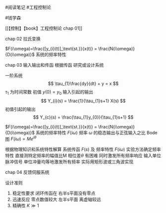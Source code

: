 #阅读笔记 
#工程控制论

#钱学森

[[【控制】【book】工程控制论 chap 01]]

chap 02 拉氏变换

$F(i\omega)=\frac{[y_{i}(t)]_\text{st.}}{x(t)} = \frac{N(i\omega)}{D(i\omega)}$ 系统的频率特性

chap 03 输入输出和传函
根据传函 研究或设计系统

一阶系统
$$
\tau_{1}\frac{dy}{dt} + y = x
$$
$\tau_{1}$ 为时间常数 初值 $y(0)=y_{0}$
输入引起的输出
$$
Y_{i}(s) = \frac{1}{\tau_{1}s+1} X(s)
$$
初值引起的输出
$$
Y_{c}(s) = \frac{\tau_{1}y_{0}}{\tau_{1}s+1} 
$$

$F(i\omega)=\frac{[y_{i}(t)]_\text{st.}}{x(t)} = \frac{N(i\omega)}{D(i\omega)}$ 系统的频率特性
$F(i\omega)$ 频率 $\omega$ 的稳态输出与正弦输入之比
Bode 图 $F(i\omega)=Me^{i\theta}$ 


根据物理知识和系统特性解算 系统传函 $F(s)$ 及 频率特性 $F(i\omega)$
实验方法确定频率特性 直接测特定频率的幅值比M 相位差$\theta$ 有困难
同时激发所有频率响应 输入单位脉冲信号
单位冲量均等地激发所有频率
实际用矩形波或三角波实现

chap 04 反馈伺服系统

设计准则
1. 稳定性要求 闭环传函在 右半s平面没有零点  
2. 迅速反应 零点数值较大 左半s平面 离虚轴较远
3. 精确性  $K\gg 1$

